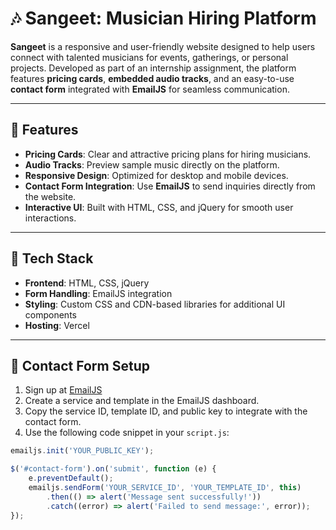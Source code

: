 # 🎶 Sangeet: Musician Hiring Platform  

**Sangeet** is a responsive and user-friendly website designed to help users connect with talented musicians for events, gatherings, or personal projects. Developed as part of an internship assignment, the platform features **pricing cards**, **embedded audio tracks**, and an easy-to-use **contact form** integrated with **EmailJS** for seamless communication.  

---

## 🚀 Features  

- **Pricing Cards**: Clear and attractive pricing plans for hiring musicians.  
- **Audio Tracks**: Preview sample music directly on the platform.  
- **Responsive Design**: Optimized for desktop and mobile devices.  
- **Contact Form Integration**: Use **EmailJS** to send inquiries directly from the website.  
- **Interactive UI**: Built with HTML, CSS, and jQuery for smooth user interactions.  

---

## 🌟 Tech Stack  

- **Frontend**: HTML, CSS, jQuery  
- **Form Handling**: EmailJS integration  
- **Styling**: Custom CSS and CDN-based libraries for additional UI components  
- **Hosting**: Vercel  

---

## 📧 Contact Form Setup  

1. Sign up at [EmailJS](https://emailjs.com)  
2. Create a service and template in the EmailJS dashboard.  
3. Copy the service ID, template ID, and public key to integrate with the contact form.  
4. Use the following code snippet in your `script.js`:  

```javascript  
emailjs.init('YOUR_PUBLIC_KEY');  

$('#contact-form').on('submit', function (e) {  
    e.preventDefault();  
    emailjs.sendForm('YOUR_SERVICE_ID', 'YOUR_TEMPLATE_ID', this)  
        .then(() => alert('Message sent successfully!'))  
        .catch((error) => alert('Failed to send message:', error));  
});  
```  

